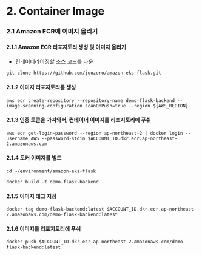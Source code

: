 # 2. Container Image

### 2.1 Amazon ECR에 이미지 올리기
#### 2.1.1 Amazon ECR 리포지토리 생성 및 이미지 올리기
- 컨테이너라이징할 소스 코드를 다운
```
git clone https://github.com/joozero/amazon-eks-flask.git
``` 

#### 2.1.2 이미지 리포지토리를 생성
```
aws ecr create-repository --repository-name demo-flask-backend --image-scanning-configuration scanOnPush=true --region ${AWS_REGION}
```

#### 2.1.3 인증 토큰을 가져와서, 컨테이너 이미지를 리포지토리에 푸쉬
```
aws ecr get-login-password --region ap-northeast-2 | docker login --username AWS --password-stdin $ACCOUNT_ID.dkr.ecr.ap-northeast-2.amazonaws.com
```

#### 2.1.4 도커 이미지를 빌드
```
cd ~/environment/amazon-eks-flask

docker build -t demo-flask-backend .
```

#### 2.1.5 이미지 태그 지정
```
docker tag demo-flask-backend:latest $ACCOUNT_ID.dkr.ecr.ap-northeast-2.amazonaws.com/demo-flask-backend:latest
```

#### 2.1.6 이미지를 리포지토리에 푸쉬
```
docker push $ACCOUNT_ID.dkr.ecr.ap-northeast-2.amazonaws.com/demo-flask-backend:latest
```
